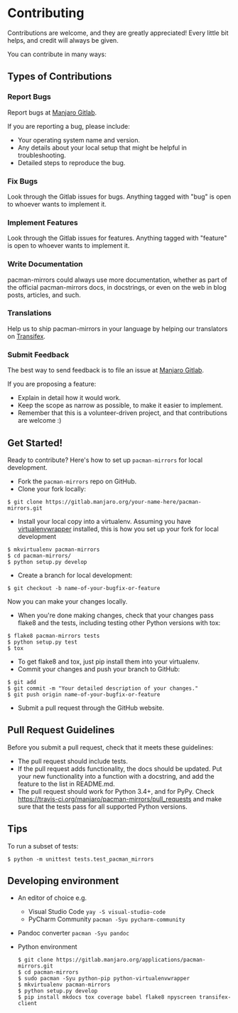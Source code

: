 # Contributing

Contributions are welcome, and they are greatly appreciated! Every
little bit helps, and credit will always be given.

You can contribute in many ways:

## Types of Contributions

### Report Bugs

Report bugs at [Manjaro Gitlab](https://gitlab.manjaro.org/applications/pacman-mirrors/issues).

If you are reporting a bug, please include:

- Your operating system name and version.
- Any details about your local setup that might be helpful in troubleshooting.
- Detailed steps to reproduce the bug.

### Fix Bugs

Look through the Gitlab issues for bugs. Anything tagged with "bug"
is open to whoever wants to implement it.

### Implement Features

Look through the Gitlab issues for features. Anything tagged with "feature"
is open to whoever wants to implement it.

### Write Documentation

pacman-mirrors could always use more documentation, whether as part of the
official pacman-mirrors docs, in docstrings, or even on the web in blog posts,
articles, and such.

### Translations

Help us to ship pacman-mirrors in your language by helping our translators on [Transifex](https://www.transifex.com/manjarolinux/manjaro-pacman-mirrors/dashboard/).

### Submit Feedback

The best way to send feedback is to file an issue at [Manjaro Gitlab](https://gitlab.manjaro.org/applications/pacman-mirrors/issues).

If you are proposing a feature:

* Explain in detail how it would work.
* Keep the scope as narrow as possible, to make it easier to implement.
* Remember that this is a volunteer-driven project, and that contributions
  are welcome :)

## Get Started!

Ready to contribute? Here's how to set up `pacman-mirrors` for local development.

* Fork the `pacman-mirrors` repo on GitHub.
* Clone your fork locally:
    
```
$ git clone https://gitlab.manjaro.org/your-name-here/pacman-mirrors.git
```
    
* Install your local copy into a virtualenv. Assuming you have [virtualenvwrapper](https://virtualenvwrapper.readthedocs.io/en/latest/) installed, this is how you set up your fork for local development

```    
$ mkvirtualenv pacman-mirrors
$ cd pacman-mirrors/
$ python setup.py develop
```

* Create a branch for local development:

```
$ git checkout -b name-of-your-bugfix-or-feature
```

   Now you can make your changes locally.

* When you're done making changes, check that your changes pass flake8 and the tests, including testing other Python versions with tox:

```
$ flake8 pacman-mirrors tests
$ python setup.py test
$ tox
```

* To get flake8 and tox, just pip install them into your virtualenv.
* Commit your changes and push your branch to GitHub:

```
$ git add
$ git commit -m "Your detailed description of your changes."
$ git push origin name-of-your-bugfix-or-feature
```

* Submit a pull request through the GitHub website.

## Pull Request Guidelines

Before you submit a pull request, check that it meets these guidelines:

* The pull request should include tests.
* If the pull request adds functionality, the docs should be updated. Put
   your new functionality into a function with a docstring, and add the
   feature to the list in README.md.
* The pull request should work for Python 3.4+, and for PyPy. Check
   https://travis-ci.org/manjaro/pacman-mirrors/pull_requests
   and make sure that the tests pass for all supported Python versions.

## Tips

To run a subset of tests:

```
$ python -m unittest tests.test_pacman_mirrors
```

## Developing environment

* An editor of choice e.g.
   * Visual Studio Code `yay -S visual-studio-code`
   * PyCharm Community `pacman -Syu pycharm-community`
* Pandoc converter `pacman -Syu pandoc`
* Python environment

    ```
    $ git clone https://gitlab.manjaro.org/applications/pacman-mirrors.git
    $ cd pacman-mirrors
    $ sudo pacman -Syu python-pip python-virtualenvwrapper
    $ mkvirtualenv pacman-mirrors
    $ python setup.py develop
    $ pip install mkdocs tox coverage babel flake8 npyscreen transifex-client
    ```
